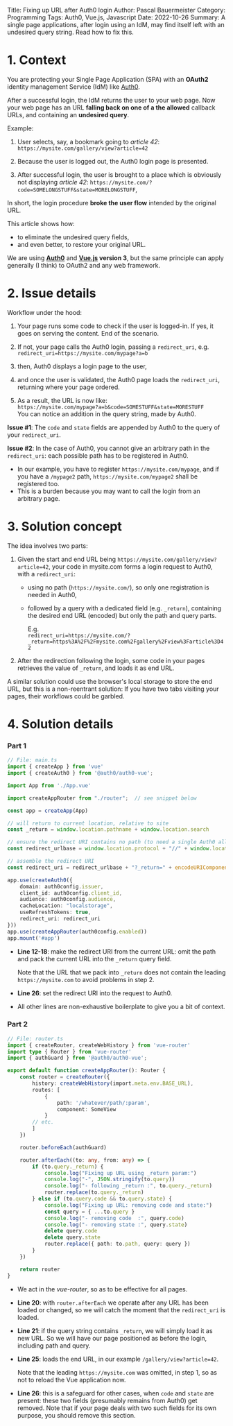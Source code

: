 Title: Fixing up URL after Auth0 login
Author: Pascal Bauermeister
Category: Programming
Tags: Auth0, Vue.js, Javascript
Date: 2022-10-26
Summary: A single page applications, after login using an IdM, may find itself left with an undesired query string. Read how to fix this.

# 1. Context

You are protecting your Single Page Application (SPA) with an
**OAuth2** identity management Service (IdM) like
[Auth0](https://auth0.com/).

After a successful login, the IdM returns the user to your web
page. Now your web page has an URL **falling back on one of a the
allowed** callback URLs, and containing an **undesired query**.

Example:

1. User selects, say, a bookmark going to *article 42*:
   `https://mysite.com/gallery/view?article=42`

2. Because the user is logged out, the Auth0 login page is presented.

3. After successful login, the user is brought to a place which is
   obviously not displaying *article 42*:
   `https://mysite.com/?code=SOMELONGSTUFF&state=MORELONGSTUFF`,


In short, the login procedure **broke the user flow** intended by the original URL.

This article shows how:

- to eliminate the undesired query fields,
- and even better, to restore your original URL.

We are using **[Auth0](https://auth0.com/)** and
**[Vue.js](https://vuejs.org/) version 3**, but the same principle can
apply generally (I think) to OAuth2 and any web framework.

# 2. Issue details

Workflow under the hood:

1. Your page runs some code to check if the user is logged-in. If yes,
   it goes on serving the content. End of the scenario.

2. If not, your page calls the Auth0 login, passing a `redirect_uri`,
   e.g.    
   `redirect_uri=https://mysite.com/mypage?a=b`

3. then, Auth0 displays a login page to the user,

4. and once the user is validated, the Auth0 page loads the
   `redirect_uri`, returning where your page ordered.

5. As a result, the URL is now like:    
   `https://mysite.com/mypage?a=b&code=SOMESTUFF&state=MORESTUFF`    
   You can notice an addition in the query string, made by Auth0.

**Issue #1**: The `code` and `state` fields are appended by Auth0 to
the query of your `redirect_uri`.

**Issue #2**: In the case of Auth0, you cannot give an arbitrary path
in the `redirect_uri`: each possible path has to be registered in
Auth0.

- In our example, you have to register `https://mysite.com/mypage`, and if
  you have a `/mypage2` path, `https://mysite.com/mypage2` shall be
  registered too.
- This is a burden because you may want to call the login from an
  arbitrary page.

# 3. Solution concept

The idea involves two parts:

1. Given the start and end URL being `https://mysite.com/gallery/view?article=42`,
   your code in mysite.com forms a login request to Auth0, with a `redirect_uri`:

     - using no path (`https://mysite.com/`), so only one registration
       is needed in Auth0,

     - followed by a query with a dedicated field (e.g. `_return`), containing
       the desired end URL (encoded) but only the path and query parts.

       E.g.    
       `redirect_uri=https://mysite.com/?_return=https%3A%2F%2Fmysite.com%2Fgallery%2Fview%3Farticle%3D42`

2. After the redirection following the login, some code in your pages
   retrieves the value of `_return`, and loads it as end URL.

A similar solution could use the browser's local storage to store the
end URL, but this is a non-reentrant solution: If you have two tabs
visiting your pages, their workflows could be garbled.


# 4. Solution details

### Part 1

```typescript
// File: main.ts
import { createApp } from 'vue'
import { createAuth0 } from '@auth0/auth0-vue';

import App from './App.vue'

import createAppRouter from "./router";  // see snippet below

const app = createApp(App)

// will return to current location, relative to site
const _return = window.location.pathname + window.location.search

// ensure the redirect URI contains no path (to need a single Auth0 allowed callback)
const redirect_urlbase = window.location.protocol + "//" + window.location.host

// assemble the redirect URI
const redirect_uri = redirect_urlbase + "?_return=" + encodeURIComponent(_return)

app.use(createAuth0({
    domain: auth0config.issuer,
    client_id: auth0config.client_id,
    audience: auth0config.audience,
    cacheLocation: "localstorage",
    useRefreshTokens: true,
    redirect_uri: redirect_uri
}))
app.use(createAppRouter(auth0config.enabled))
app.mount('#app')
```

* **Line 12-18**: make the redirect URI from the current URL: omit the
  path and pack the current URL into the `_return` query field.

    Note that the URL that we pack into `_return` does not contain the
    leading `https://mysite.com` to avoid problems in step 2.

* **Line 26**: set the redirect URI into the request to Auth0.

* All other lines are non-exhaustive boilerplate to give you a bit of
  context.

### Part 2

```typescript
// File: router.ts
import { createRouter, createWebHistory } from 'vue-router'
import type { Router } from 'vue-router'
import { authGuard } from '@auth0/auth0-vue';

export default function createAppRouter(): Router {
    const router = createRouter({
        history: createWebHistory(import.meta.env.BASE_URL),
        routes: [
            {
                path: '/whatever/path/:param',
                component: SomeView
            }
	    // etc.
        ]
    })

    router.beforeEach(authGuard)

    router.afterEach((to: any, from: any) => {
        if (to.query._return) {
            console.log("Fixing up URL using _return param:")
            console.log("-", JSON.stringify(to.query))
            console.log("- following _return :", to.query._return)
            router.replace(to.query._return)
        } else if (to.query.code && to.query.state) {
            console.log("Fixing up URL: removing code and state:")
            const query = { ...to.query }
            console.log("- removing code  :", query.code)
            console.log("- removing state :", query.state)
            delete query.code
            delete query.state
            router.replace({ path: to.path, query: query })
        }
    })

    return router
}
```

* We act in the *vue-router*, so as to be effective for all pages.

* **Line 20**: with `router.afterEach` we operate after any URL has
    been loaded or changed, so we will catch the moment that the
    `redirect_uri` is loaded.

* **Line 21**: if the query string contains `_return`, we will simply
    load it as new URL. So we will have our page positioned as before
    the login, including path and query.

* **Line 25**: loads the end URL, in our example
  `/gallery/view?article=42`.

    Note that the leading `https://mysite.com` was omitted, in step 1,
    so as not to reload the Vue application now.

* **Line 26**: this is a safeguard for other cases, when `code` and
    `state` are present: these two fields (presumably remains from
    Auth0) get removed. Note that if your page deals with two such
    fields for its own purpose, you should remove this section.
